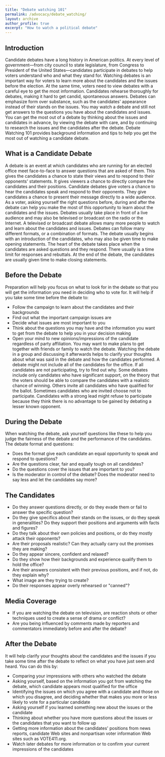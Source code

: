 ```yaml
---
title: "Debate watching 101"
permalink: /advocacy/debate_watching/
layout: archive
author_profile: true
excerpt: "How to watch a political debate"
---
```


## Introduction

Candidate debates have a long history in American politics. At every level of government—from city council to state legislature, from Congress to President of the United States—candidates participate in debates to help voters understand who and what they stand for. Watching debates is an important way for voters to learn more about the candidates and the issues before the election. At the same time, voters need to view debates with a careful eye to get the most information. Candidates rehearse thoroughly for debates, making it hard to get candid, spontaneous answers. Debates can emphasize form over substance, such as the candidates' appearance instead of their stands on the issues. You may watch a debate and still not get answers to the questions you have about the candidates and issues. You can get the most out of a debate by thinking about the issues and candidates in advance, by viewing the debate with care, and by continuing to research the issues and the candidates after the debate. Debate Watching 101 provides background information and tips to help you get the most out of watching a candidate debate.

## What is a Candidate Debate

A debate is an event at which candidates who are running for an elected office meet face-to-face to answer questions that are asked of them. This gives the candidates a chance to state their views and to respond to their opponents' statements. It gives viewers a chance to directly compare the candidates and their positions. Candidate debates give voters a chance to hear the candidates speak and respond to their opponents. They give candidates a chance to present their message directly to a wide audience. As a voter, asking yourself the right questions before, during and after the debate can help you make the most of this opportunity to learn about the candidates and the issues. Debates usually take place in front of a live audience and may also be televised or broadcast on the radio or the Internet. A televised or broadcast debate allows many more people to watch and learn about the candidates and issues. Debates can follow many different formats, or a combination of formats. The debate usually begins with an introduction of the candidates, who may also be given time to make opening statements. The heart of the debate takes place when the candidates are asked questions and they respond. There usually is a time limit for responses and rebuttals. At the end of the debate, the candidates are usually given time to make closing statements.

## Before the Debate

Preparation will help you focus on what to look for in the debate so that you will get the information you need in deciding who to vote for. It will help if you take some time before the debate to:
* Follow the campaign to learn about the candidates and their backgrounds
* Find out what the important campaign issues are
* Decide what issues are most important to you
* Think about the questions you may have and the information you want to get from the debate to help you in your decision making
* Open your mind to new opinions/impressions of the candidate regardless of party affiliation.
You may want to make plans to get together with friends or family to watch the debate. Watching the debate in a group and discussing it afterwards helps to clarify your thoughts about what was said in the debate and how the candidates performed. A debate might not include all of the candidates for the office. If all candidates are not participating, try to find out why. Some debates include only candidates who have significant support, on the theory that the voters should be able to compare the candidates with a realistic chance of winning. Others invite all candidates who have qualified for the ballot. Sometimes candidates who are invited choose not to participate. Candidates with a strong lead might refuse to participate because they think there is no advantage to be gained by debating a lesser known opponent.

## During the Debate

When watching the debate, ask yourself questions like these to help you judge the fairness of the debate and the performance of the candidates. The debate format and questions:
* Does the format give each candidate an equal opportunity to speak and respond to questions?
* Are the questions clear, fair and equally tough on all candidates?
* Do the questions cover the issues that are important to you?
* Is the moderator in control of the debate? Does the moderator need to say less and let the candidates say more?

## The Candidates

* Do they answer questions directly, or do they evade them or fail to answer the specific question?
* Do they give specifics about their stands on the issues, or do they speak in generalities? Do they support their positions and arguments with facts and figures?
*  Do they talk about their own policies and positions, or do they mostly attack their opponents?
* Are their proposals realistic? Can they actually carry out the promises they are making?
* Do they appear sincere, confident and relaxed?
* Do they show how their backgrounds and experience qualify them to hold the office?
* Are their answers consistent with their previous positions, and if not, do they explain why?
* What image are they trying to create?
* Do their responses appear overly rehearsed or "canned"?

## Media Coverage

* If you are watching the debate on television, are reaction shots or other techniques used to create a sense of drama or conflict?
* Are you being influenced by comments made by reporters and commentators immediately before and after the debate?

## After the Debate

It will help clarify your thoughts about the candidates and the issues if you take some time after the debate to reflect on what you have just seen and heard. You can do this by:
* Comparing your impressions with others who watched the debate
* Asking yourself, based on the information you got from watching the debate, which candidate appears most qualified for the office
* Identifying the issues on which you agree with a candidate and those on which you disagree, and deciding whether that makes you more or less likely to vote for a particular candidate
* Asking yourself if you learned something new about the issues or the candidate
* Thinking about whether you have more questions about the issues or the candidates that you want to follow up
* Getting more information about the candidates' positions from news reports, candidate Web sites and nonpartisan voter information Web sites such as VOTE411.org.
* Watch later debates for more information or to confirm your current impressions of the candidates
